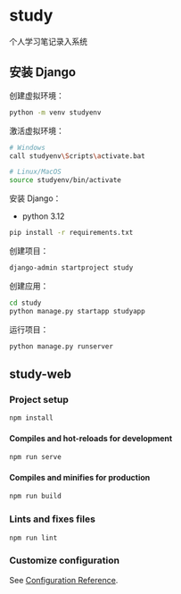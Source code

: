 # study

个人学习笔记录入系统

## 安装 Django

创建虚拟环境：

```bash
python -m venv studyenv
```

激活虚拟环境：

```bash
# Windows
call studyenv\Scripts\activate.bat

# Linux/MacOS
source studyenv/bin/activate
```

安装 Django：

- python 3.12

```bash
pip install -r requirements.txt
```

创建项目：

```bash
django-admin startproject study
```

创建应用：

```bash
cd study
python manage.py startapp studyapp
```

运行项目：

```bash
python manage.py runserver
```

## study-web

### Project setup

```bash
npm install
```

#### Compiles and hot-reloads for development

```bash
npm run serve
```

#### Compiles and minifies for production

```bash
npm run build
```

### Lints and fixes files

```bash
npm run lint
```

### Customize configuration

See [Configuration Reference](https://cli.vuejs.org/config/).


